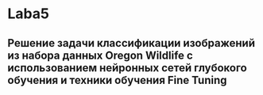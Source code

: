 # Laba5
## Решение задачи классификации изображений из набора данных Oregon Wildlife с использованием нейронных сетей глубокого обучения и техники обучения Fine Tuning
